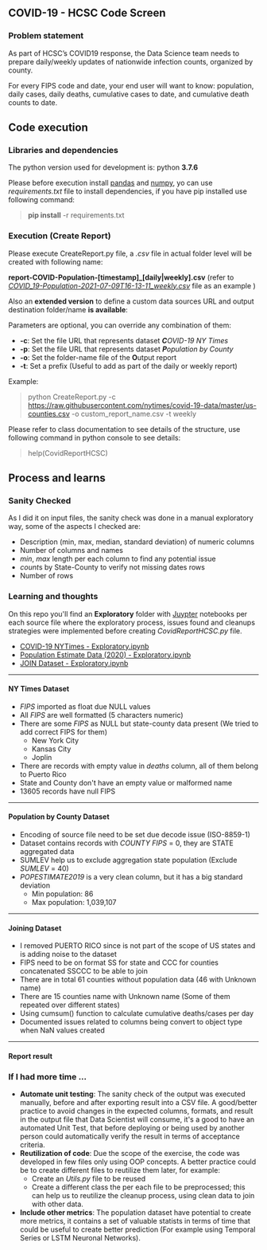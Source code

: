 ## COVID-19 - HCSC Code Screen

### Problem statement
As part of HCSC’s COVID19 response, the Data Science team needs to prepare daily/weekly updates of nationwide infection counts, organized by county.

For every FIPS code and date, your end user will want to know: population, daily cases, daily deaths, cumulative
cases to date, and cumulative death counts to date.

## Code execution

### Libraries and dependencies
The python version used for development is: python __3.7.6__

Please before execution install [pandas](https://pandas.pydata.org/) and [numpy](https://numpy.org/), yo can use _requirements.txt_ file to install dependencies, if you have pip installed use following command:

> **pip install** -r requirements.txt

### Execution (Create Report)

Please execute CreateReport.py file, a _.csv_ file in actual folder level will be created with following name: 

__report-COVID-Population-[timestamp]_[daily|weekly].csv__ 
(refer to [_COVID_19-Population-2021-07-09T16-13-11_weekly.csv_](COVID_19-Population-2021-07-09T16-13-11_weekly.csv_) file as an example )

Also an __extended version__ to define a custom data sources URL and output destination folder/name __is available__:

Parameters are optional, you can override any combination of them:

* __-c__: Set the file URL that represents dataset _**C**OVID-19 NY Times_
* __-p__: Set the file URL that represents dataset _**P**opulation by County_
* __-o__: Set the folder-name file of the **O**utput report
* __-t__: Set a prefix (Useful to add as part of the daily or weekly report)

Example:
>   python CreateReport.py -c https://raw.githubusercontent.com/nytimes/covid-19-data/master/us-counties.csv -o custom_report_name.csv -t weekly

Please refer to class documentation to see details of the structure, use following command in python console to see details:

> help(CovidReportHCSC)


## Process and learns

### Sanity Checked
As I did it on input files, the sanity check was done in a manual exploratory way, some of the aspects I checked are:
* Description (min, max, median, standard deviation) of numeric columns
* Number of columns and names
* *min*, *max* length per each column to find any potential issue
* *count*s by State-County to verify not missing dates rows
* Number of rows

### Learning and thoughts

On this repo you'll find an __Exploratory__ folder with [Juypter](https://jupyter.org/) notebooks per each source file where the exploratory process, issues found and cleanups strategies were implemented before creating  _CovidReportHCSC.py_ file.

* [COVID-19 NYTimes - Exploratory.ipynb](Exploratory/COVID-19%20NYTimes%20-%20Exploratory.ipynb)
* [Population Estimate Data (2020) - Exploratory.ipynb](Exploratory/Population%20Estimate%20Data%20%20(2020)%20-%20Exploratory.ipynb)
* [JOIN Dataset - Exploratory.ipynb](Exploratory/JOIN%20Dataset%20-%20Exploratory.ipynb)
---
#### NY Times Dataset

- _FIPS_ imported as float due NULL values
- All _FIPS_ are well formatted (5 characters numeric)
- There are some _FIPS_ as NULL but state-county data present (We  tried to add correct FIPS for them)
    - New York City
    - Kansas City
    - Joplin
- There are records with empty value in _deaths_ column, all of them belong to Puerto Rico
- State and County don't have an empty value or malformed name
- 13605 records have null FIPS
---
#### Population by County Dataset
- Encoding of source file need to be set due decode issue (ISO-8859-1)
- Dataset contains records with _COUNTY FIPS_ = 0, they are STATE aggregated data
- SUMLEV help us to exclude aggregation state population (Exclude _SUMLEV_ = 40)
- _POPESTIMATE2019_ is a very clean column, but it has a big standard deviation
    - Min population: 86
    - Max population: 1,039,107

---
#### Joining Dataset

- I removed PUERTO RICO since is not part of the scope of US states and is adding noise to the dataset
- FIPS need to be on format SS for state and CCC for counties concatenated SSCCC to be able to join
- There are in total 61 counties without population data (46 with Unknown name)
- There are 15 counties name with Unknown name (Some of them repeated over different states)
- Using cumsum() function to calculate cumulative deaths/cases per day
- Documented issues related to columns being convert to object type when NaN values created
---
#### Report result

### If I had more time ...

* __Automate unit testing__: The sanity check of the output was executed manually, before and after exporting result into a CSV file. A good/better practice to avoid changes in the expected columns, formats, and result in the output file that Data Scientist will consume, it's a good to have an automated Unit Test, that before deploying or being used by another person could automatically verify the result in terms of acceptance criteria.
* __Reutilization of code__: Due the scope of the exercise, the code was developed in few files only using OOP concepts. A better practice could be to create different files to reutilize them later, for example:
	* Create an _Utils.py_ file to be reused
	* Create a different class the per each file to be preprocessed; this can help us to reutilize the cleanup process,  using clean data to join with other data. 
* __Include other metrics__: The population dataset have potential to create more metrics, it contains a  set of valuable statists in terms of time that could be useful to create better prediction (For example using Temporal Series or LSTM Neuronal Networks).